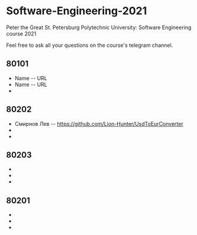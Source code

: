 # Software-Engineering-2021
Peter the Great St. Petersburg Polytechnic University: Software Engineering course 2021

Feel free to ask all your questions on the course's telegram channel.

## 80101

- Name -- URL
- Name -- URL
-

## 80202

- Смирнов Лев -- https://github.com/Lion-Hunter/UsdToEurConverter
-
-

## 80203

-
-
-

## 80201

-
-
-

